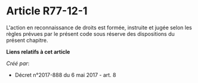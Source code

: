 # Article R77-12-1

L'action en reconnaissance de droits est formée, instruite et jugée selon les règles prévues par le présent code sous réserve
des dispositions du présent chapitre.

**Liens relatifs à cet article**

_Créé par_:

  - Décret n°2017-888 du 6 mai 2017 - art. 8
